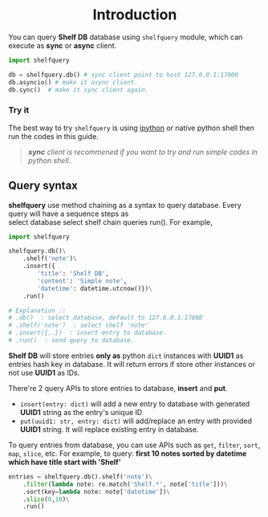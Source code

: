 <h1 class="color-p" style="text-align: center;">Introduction</h1>

You can query **Shelf DB** database using `shelfquery` module, which can
execute as **sync** or **async** client.

```python
import shelfquery

db = shelfquery.db() # sync client point to host 127.0.0.1:17000
db.asyncio() # make it async client.
db.sync()  # make it sync client again.
```

### Try it

The best way to try `shelfquery` is using
<a href="https://ipython.org/"><bits-tag>ipython</bits-tag></a>
or native python shell then run the codes in this guide.

> <bits-icon class="color-p" theme="adwaita" name="dialog-information"
> style="font-size: 1.5rem; vertical-align: middle;"></bits-icon>
> <i>**sync** client is recommened if you want to try and run simple codes
> in python shell.</i>

## Query syntax

**shelfquery** use method chaining as a syntax to query database. Every query
will have a sequence steps as  
<bits-tag>select database</bits-tag>
<bits-icon theme="adwaita" name="go-next"></bits-icon>
<bits-tag>select shelf</bits-tag>
<bits-icon theme="adwaita" name="go-next"></bits-icon>
<bits-tag>chain queries</bits-tag>
<bits-icon theme="adwaita" name="go-next"></bits-icon>
<bits-tag>run()</bits-tag>. For example,

```python
import shelfquery

shelfquery.db()\
    .shelf('note')\
    .insert({
        'title': 'Shelf DB',
        'content': 'Simple note',
        'datetime': datetime.utcnow()})\
    .run()

# Explanation ::
# .db()  : select database, default to 127.0.0.1:17000
# .shelf('note')  : select shelf 'note'
# .insert({..})  : insert entry to database.
# .run()  : send query to database.

```

**Shelf DB** will store entries **only as** python `dict` instances with
**UUID1** as entries hash key in database. It will return errors if store
other instances or not use **UUID1** as IDs.

There're 2 query APIs to store
entries to database, **insert** and **put**.

* `insert(entry: dict)` will add a new entry to database with generated
  **UUID1** string as the entry's unique ID  
* `put(uuid1: str, entry: dict)` will add/replace an entry with provided
  **UUID1**  string. It will replace existing entry in database.

To query entries from database, you can use APIs such as
`get`, `filter`, `sort`, `map`, `slice`, etc. For example, to query:
**first 10 notes sorted by datetime which have title start with 'Shelf'**

```python
entries = shelfquery.db().shelf('note')\
    .filter(lambda note: re.match('Shelf.*', note['title']))\
    .sort(key=lambda note: note['datetime'])\
    .slice(0,10)\
    .run()
```